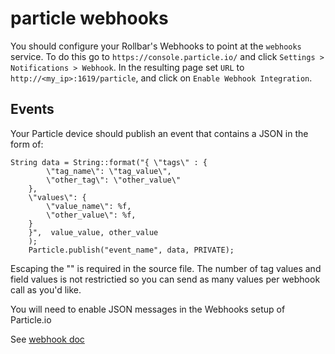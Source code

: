 # particle webhooks

You should configure your Rollbar's Webhooks to point at the `webhooks` service. To do this go to `https://console.particle.io/` and click `Settings > Notifications > Webhook`. In the resulting page set `URL` to `http://<my_ip>:1619/particle`, and click on `Enable Webhook Integration`.

## Events

Your Particle device should publish an event that contains a JSON in the form of:
```
String data = String::format("{ \"tags\" : {
	    \"tag_name\": \"tag_value\", 
	    \"other_tag\": \"other_value\"
    }, 
	\"values\": {
	    \"value_name\": %f, 
		\"other_value\": %f, 
    }
    }",  value_value, other_value
	);
    Particle.publish("event_name", data, PRIVATE);
```
Escaping the "" is required in the source file.
The number of tag values and field values is not restrictied so you can send as many values per webhook call as you'd like.

You will need to enable JSON messages in the Webhooks setup of Particle.io

See [webhook doc](https://docs.particle.io/reference/webhooks/)
